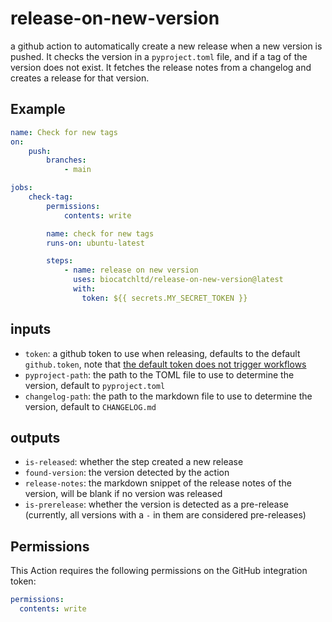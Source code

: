 # release-on-new-version
a github action to automatically create a new release when a new version is pushed. It checks the version in a `pyproject.toml` file, and if a tag of the version does not exist. It fetches the release notes from a changelog and creates a release for that version.

## Example
```yaml
name: Check for new tags
on:
    push:
        branches:
            - main

jobs:
    check-tag:
        permissions:
            contents: write

        name: check for new tags
        runs-on: ubuntu-latest

        steps:
            - name: release on new version
              uses: biocatchltd/release-on-new-version@latest
              with:
                token: ${{ secrets.MY_SECRET_TOKEN }}
```

## inputs
* `token`: a github token to use when releasing, defaults to the default `github.token`, note that [the default token does not trigger workflows](https://github.com/actions/create-release/issues/71)
* `pyproject-path`: the path to the TOML file to use to determine the version, default to `pyproject.toml`
* `changelog-path`: the path to the markdown file to use to determine the version, default to `CHANGELOG.md`

## outputs
* `is-released`: whether the step created a new release
* `found-version`: the version detected by the action
* `release-notes`: the markdown snippet of the release notes of the version, will be blank if no version was released
* `is-prerelease`: whether the version is detected as a pre-release (currently, all versions with a `-` in them are considered pre-releases)

## Permissions
This Action requires the following permissions on the GitHub integration token:

```yaml
permissions:
  contents: write
```